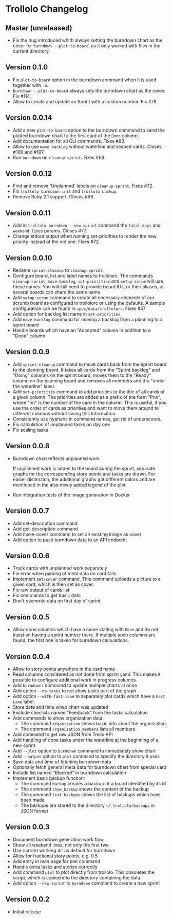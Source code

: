 # Trollolo Changelog

## Master (unreleased)

* Fix the bug introduced whith always setting the burndown chart as the cover
  for `burndown --plot-to-board`, as it only worked with files in the current
  directory.

## Version 0.1.0

* Fix `plot-to-board` option in the burndown command when it is used together
  with `-o`.
* `burndown --plot-to-board` always sets the burndown chart as the cover.
  Fix #114.
* Allow to create and update an Sprint with a custom number. Fix #78.

## Version 0.0.14

* Add a new `plot-to-board` option to the burndown command to send the plotted
  burndown chart to the first card of the `Done` column.
* Add documentation for all CLI commands. Fixes #83.
* Allow to use `move-backlog` without waterline and seabed cards.
  Closes #106 and #107.
* Run `burndown` on `cleanup-sprint`. Fixes #68. 

## Version 0.0.12

* Find and remove 'Unplanned' labels on `cleanup-sprint`. Fixes #72.
* Fix `trollolo burndown-init` and `trollolo backup`.
* Remove Ruby 2.1 support. Closes #96.

## Version 0.0.11

* Add in `trollolo burndown --new-sprint` command the `total_days` and
  `weekend_lines` params. Closes #77.
* Change stdout output when running set-priorities to render the new priority
  instead of the old one. Fixes #72.

## Version 0.0.10

* Rename `sprint-cleanup` to `cleanup-sprint`.
* Configure board, list and label names to trollolorc. The commands
  `cleanup-sprint`, `move-backlog`, `set-priorities` and `setup-scrum` will use
  these names. You will still need to provide board IDs, or their aliases, as
  several boards can share the same name.
* Add `setup-scrum` command to create all necessary elements of our scrumb board
  as configured in trollolorc or using the defaults. A sample configuration can
  be found in `spec/data/trollolorc`. Fixes #57
* Add option for backlog list name in `set-priorities`.
* Add `move-backlog` command for moving a backlog from a planning to a sprint board
* Handle boards which have an "Accepted" column in addition to a "Done" column

## Version 0.0.9

* Add `sprint-cleanup` command to move cards back from the sprint board to the
  planning board. It takes all cards from the "Sprint backlog" and "Doing"
  columns on the sprint board, moves them to the "Ready" column on the planning
  board and removes all members and the "under the waterline" label.
* Add `set-priorities` command to add priorities to the title of all cards of a
  given column. The priorities are added as a prefix of the form "Pnn", where
  "nn" is the number of the card in the column. This is useful, if you use the
  order of cards as priorities and want to move them around to different columns
  without losing this information.
* Consistently use hyphens in command names, get rid of underscores.
* Fix calculation of unplanned tasks on day one
* Fix scaling tasks

## Version 0.0.8

* Burndown chart reflects unplanned work

  If unplanned work is added to the board during the sprint, separate graphs
  for the corresponding story points and tasks are drawn. For easier
  distinction, the additional graphs got different colors and are mentioned in
  the also newly added legend of the plot.

* Run integration tests of the image generation in Docker

## Version 0.0.7

* Add set-description command
* Add get-description command
* Add make-cover command to set an existing image as cover
* Add option to push burndown data to an API endpoint

## Version 0.0.6

* Track cards with unplanned work separately
* Fix error when parsing of meta data on card fails
* Implement `set-cover` command. This command uploads a picture to a given card,
  which is then set as cover.
* Fix raw output of cards list
* Fix commands to get basic data
* Don't overwrite data on first day of sprint

## Version 0.0.5

* Allow done columns which have a name stating with `Done` and do not insist on
  having a sprint number there. If multiple such columns are found, the first
  one is taken for burndown calculations.

## Version 0.0.4

* Allow to story points anywhere in the card name
* Read columns considered as not done from sprint yaml. This makes it possible
  to configure additional work in progress columns.
* Add `burndowns` command to update multiple charts at once
* Add option `--no-tasks` to not show tasks part of the graph
* Add option `--with-fast-lane` to separately plot cards which have a
  `Fast Lane` label.
* Store date and time when chart was updated
* Exclude checlists named "Feedback" from the tasks calculation
* Add commands to show organization data:
    * The command `organization` shows basic info about the organization.
    * The command `organization_members` lists all members.
* Add command to get raw JSON from Trello API
* Add handling of done tasks under the waterline at the beginning of a new
  sprint
* Add `--plot` option to `burndown` command to immediately show chart
* Add `--output` option to `plot` command to specify the directory it uses
* Save date and time of fetching burndown data
* Optionally fetch general meta data for burndown chart from special card
* Include list named "Blocked" in burndown calculation
* Implement basic backup function:
    * The command `backup` creates a backup of a board identified by its id
    * The command `show_backup` shows the content of the backup
    * The command `list_backups` shows the list of backups which have been made
    * The backups are stored to the directory `~/.trollolo/backups` in JSON
      format

## Version 0.0.3

* Document burndown generation work flow
* Show all weekend lines, not only the first two
* Use current working dir as default for burndown
* Allow for fractional story points, e.g. 0.5
* Add entry in man page for plot command
* Handle extra tasks and stories correctly
* Add command `plot` to plot directly from trollolo. This obsoletes the script,
  which is copied into the directory containing the data.
* Add option `--new-sprint` to `burndown` command to create a new sprint

## Version 0.0.2

* Initial release

